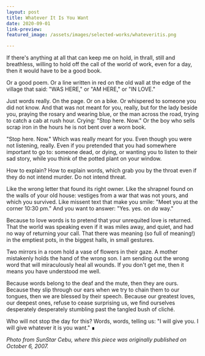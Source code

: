 ```yaml
---
layout: post
title: Whatever It Is You Want
date: 2020-09-01
link-preview:
featured_image: /assets/images/selected-works/whateveritis.png

---
```

If there's anything at all that can keep me on hold, in thrall, still and breathless, willing to hold off the call of the world of work, even for a day, then it would have to be a good book.

Or a good poem. Or a line written in red on the old wall at the edge of the village that said: "WAS HERE," or "AM HERE," or "IN LOVE."

Just words really. On the page. Or on a bike. Or whispered to someone you did not know. And that was not meant for you, really, but for the lady beside you, praying the rosary and wearing blue, or the man across the road, trying to catch a cab at rush hour. Crying: "Stop here. Now." Or the boy who sells scrap iron in the hours he is not bent over a worn book.

"Stop here. Now." Which was really meant for you. Even though you were not listening, really. Even if you pretended that you had somewhere important to go to: someone dead, or dying, or wanting you to listen to their sad story, while you think of the potted plant on your window.

How to explain? How to explain words, which grab you by the throat even if they do not intend murder. Do not intend threat.

Like the wrong letter that found its right owner. Like the shrapnel found on the walls of your old house: vestiges from a war that was not yours, and which you survived. Like missent text that make you smile: "Meet you at the corner 10:30 pm." And you want to answer: "Yes. yes. on *da* way."

Because to love words is to pretend that your unrequited love is returned. That the world was speaking even if it was miles away, and quiet, and had no way of returning your call. That there was meaning (so full of meaning!) in the emptiest pots, in the biggest halls, in small gestures.

Two mirrors in a room hold a vase of flowers in their gaze. A mother mistakenly holds the hand of the wrong son. I am sending out the wrong word that will miraculously heal all wounds. If you don't get me, then it means you have understood me well.

Because words belong to the deaf and the mute, then they are ours. Because they slip through our ears when we try to chain them to our tongues, then we are blessed by their speech. Because our greatest loves, our deepest ones, refuse to cease surprising us, we find ourselves desperately desperately stumbling past the tangled bush of cliché.

Who will not stop the day for this? Words, words, telling us: "I will give you. I will give whatever it is you want." &#8718;

*Photo from SunStar Cebu, where this piece was originally published on October 6, 2007.*